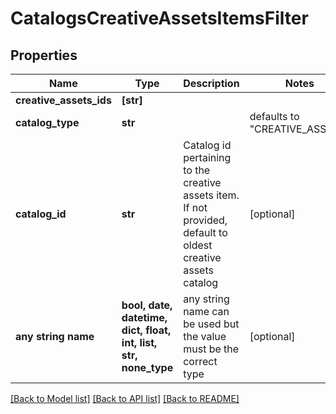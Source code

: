 # CatalogsCreativeAssetsItemsFilter


## Properties
Name | Type | Description | Notes
------------ | ------------- | ------------- | -------------
**creative_assets_ids** | **[str]** |  | 
**catalog_type** | **str** |  | defaults to "CREATIVE_ASSETS"
**catalog_id** | **str** | Catalog id pertaining to the creative assets item. If not provided, default to oldest creative assets catalog | [optional] 
**any string name** | **bool, date, datetime, dict, float, int, list, str, none_type** | any string name can be used but the value must be the correct type | [optional]

[[Back to Model list]](../README.md#documentation-for-models) [[Back to API list]](../README.md#documentation-for-api-endpoints) [[Back to README]](../README.md)



